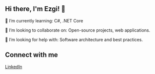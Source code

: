 ## Hi there, I'm Ezgi! 👋

🌱 I’m currently learning: C#, .NET Core

👯 I’m looking to collaborate on: Open-source projects, web applications.

🤔 I’m looking for help with: Software architecture and best practices.

## Connect with me
[LinkedIn](https://www.linkedin.com/in/ezgikececi/) 

